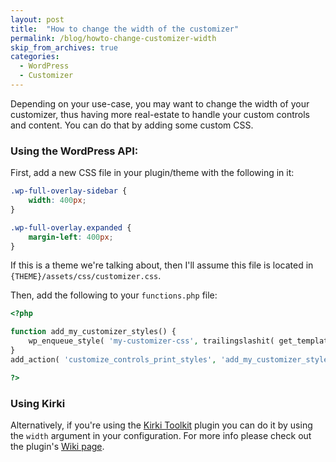 ```yaml
---
layout: post
title:  "How to change the width of the customizer"
permalink: /blog/howto-change-customizer-width
skip_from_archives: true
categories:
  - WordPress
  - Customizer
---
```


Depending on your use-case, you may want to change the width of your customizer, thus having more real-estate to handle your custom controls and content. You can do that by adding some custom CSS.

### Using the WordPress API:

First, add a new CSS file in your plugin/theme with the following in it:

```css
.wp-full-overlay-sidebar {
    width: 400px;
}

.wp-full-overlay.expanded {
    margin-left: 400px;
}
```

If this is a theme we're talking about, then I'll assume this file is located in `{THEME}/assets/css/customizer.css`.

Then, add the following to your `functions.php` file:

```php
<?php

function add_my_customizer_styles() {
    wp_enqueue_style( 'my-customizer-css', trailingslashit( get_template_directory_uri() ).'assets/css/customizer.css', null );
}
add_action( 'customize_controls_print_styles', 'add_my_customizer_styles', 99 );

?>
```

### Using Kirki

Alternatively, if you're using the [Kirki Toolkit](http://kirki.org) plugin you can do it by using the `width` argument in your configuration. For more info please check out the plugin's [Wiki page](https://github.com/reduxframework/kirki/wiki/Styling-the-Customizer).
